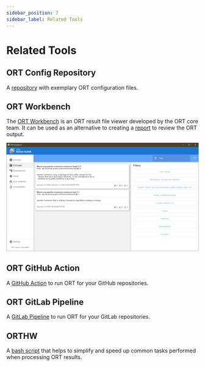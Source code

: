 ```yaml
---
sidebar_position: 7
sidebar_label: Related Tools
---
```


# Related Tools

## ORT Config Repository

A [repository](https://github.com/oss-review-toolkit/ort-config) with exemplary ORT configuration files.

## ORT Workbench

The [ORT Workbench](https://github.com/oss-review-toolkit/ort-workbench) is an ORT result file viewer developed by the ORT core team.
It can be used as an alternative to creating a [report](tools/reporter.md) to review the ORT output.

![Screenshot](https://github.com/oss-review-toolkit/ort-workbench/raw/main/assets/screenshot.png)

## ORT GitHub Action

A [GitHub Action](https://github.com/oss-review-toolkit/ort-ci-github-action) to run ORT for your GitHub repositories.

## ORT GitLab Pipeline

A [GitLab Pipeline](https://github.com/oss-review-toolkit/ort-gitlab-ci) to run ORT for your GitLab repositories.

## ORTHW

A [bash script](https://github.com/oss-review-toolkit/orthw) that helps to simplify and speed up common tasks performed when processing ORT results.
